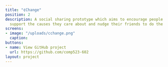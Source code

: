 ```yaml
---
title: "¢Change"
position: 2
description: A social sharing prototype which aims to encourage people to publicly
  support the causes they care about and nudge their friends to do the same.
screens:
- image: "/uploads/cchange.png"
  caption: 
buttons:
- name: View GitHub project
  url: https://github.com/comp523-602
layout: project
---
```


